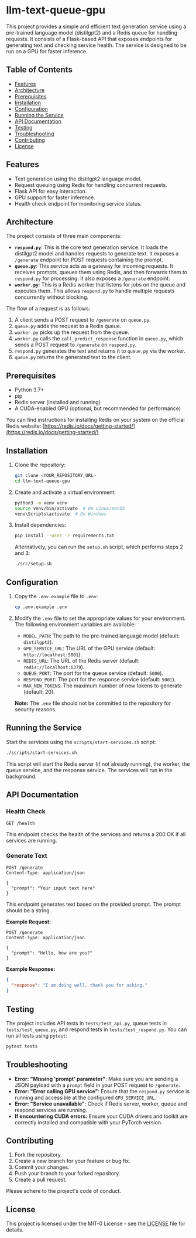 # llm-text-queue-gpu

This project provides a simple and efficient text generation service using a pre-trained language model (distilgpt2) and a Redis queue for handling requests. It consists of a Flask-based API that exposes endpoints for generating text and checking service health. The service is designed to be run on a GPU for faster inference.

## Table of Contents

- [Features](#features)
- [Architecture](#architecture)
- [Prerequisites](#prerequisites)
- [Installation](#installation)
- [Configuration](#configuration)
- [Running the Service](#running-the-service)
- [API Documentation](#api-documentation)
- [Testing](#testing)
- [Troubleshooting](#troubleshooting)
- [Contributing](#contributing)
- [License](#license)

## Features

*   Text generation using the distilgpt2 language model.
*   Request queuing using Redis for handling concurrent requests.
*   Flask API for easy interaction.
*   GPU support for faster inference.
*   Health check endpoint for monitoring service status.

## Architecture

The project consists of three main components:

*   **`respond.py`**: This is the core text generation service. It loads the distilgpt2 model and handles requests to generate text. It exposes a `/generate` endpoint for POST requests containing the prompt.
*   **`queue.py`**: This service acts as a gateway for incoming requests. It receives prompts, queues them using Redis, and then forwards them to `respond.py` for processing. It also exposes a `/generate` endpoint.
*   **`worker.py`**: This is a Redis worker that listens for jobs on the queue and executes them. This allows `respond.py` to handle multiple requests concurrently without blocking.

The flow of a request is as follows:

1.  A client sends a POST request to `/generate` on `queue.py`.
2.  `queue.py` adds the request to a Redis queue.
3.  `worker.py` picks up the request from the queue.
4.  `worker.py` calls the `call_predict_response` function in `queue.py`, which sends a POST request to `/generate` on `respond.py`.
5.  `respond.py` generates the text and returns it to `queue.py` via the worker.
6.  `queue.py` returns the generated text to the client.

## Prerequisites

*   Python 3.7+
*   pip
*   Redis server (installed and running)
*   A CUDA-enabled GPU (optional, but recommended for performance)

You can find instructions for installing Redis on your system on the official Redis website: [https://redis.io/docs/getting-started/](https://redis.io/docs/getting-started/)

## Installation

1.  Clone the repository:

    ```bash
    git clone <YOUR_REPOSITORY_URL>
    cd llm-text-queue-gpu
    ```

2.  Create and activate a virtual environment:

    ```bash
    python3 -m venv venv
    source venv/bin/activate  # On Linux/macOS
    venv\Scripts\activate  # On Windows
    ```

3.  Install dependencies:

    ```bash
    pip install --user -r requirements.txt
    ```

    Alternatively, you can run the `setup.sh` script, which performs steps 2 and 3:

    ```bash
    ./src/setup.sh
    ```

## Configuration

1.  Copy the `.env.example` file to `.env`:

    ```bash
    cp .env.example .env
    ```

2.  Modify the `.env` file to set the appropriate values for your environment. The following environment variables are available:

    *   `MODEL_PATH`: The path to the pre-trained language model (default: `distilgpt2`).
    *   `GPU_SERVICE_URL`: The URL of the GPU service (default: `http://localhost:5001`).
    *   `REDIS_URL`: The URL of the Redis server (default: `redis://localhost:6379`).
    *   `QUEUE_PORT`: The port for the queue service (default: `5000`).
    *   `RESPOND_PORT`: The port for the response service (default: `5001`).
    *   `MAX_NEW_TOKENS`: The maximum number of new tokens to generate (default: 20).

    **Note:** The `.env` file should not be committed to the repository for security reasons.

## Running the Service

Start the services using the `scripts/start-services.sh` script:

```bash
./scripts/start-services.sh
```

This script will start the Redis server (if not already running), the worker, the queue service, and the response service. The services will run in the background.

## API Documentation

### Health Check

```http
GET /health
```

This endpoint checks the health of the services and returns a 200 OK if all services are running.

### Generate Text

```http
POST /generate
Content-Type: application/json

{
  "prompt": "Your input text here"
}
```

This endpoint generates text based on the provided prompt. The prompt should be a string.

**Example Request:**

```http
POST /generate
Content-Type: application/json

{
  "prompt": "Hello, how are you?"
}
```

**Example Response:**

```json
{
  "response": "I am doing well, thank you for asking."
}
```

## Testing

The project includes API tests in `tests/test_api.py`, queue tests in `tests/test_queue.py`, and respond tests in `tests/test_respond.py`. You can run all tests using `pytest`:

```bash
pytest tests
```

## Troubleshooting

*   **Error: "Missing 'prompt' parameter"**: Make sure you are sending a JSON payload with a `prompt` field in your POST request to `/generate`.
*   **Error: "Error calling GPU service"**: Ensure that the `respond.py` service is running and accessible at the configured `GPU_SERVICE_URL`.
*   **Error: "Service unavailable"**: Check if Redis server, worker, queue and respond services are running.
*   **If encountering CUDA errors:** Ensure your CUDA drivers and toolkit are correctly installed and compatible with your PyTorch version.

## Contributing

1.  Fork the repository.
2.  Create a new branch for your feature or bug fix.
3.  Commit your changes.
4.  Push your branch to your forked repository.
5.  Create a pull request.

Please adhere to the project's code of conduct.

## License

This project is licensed under the MIT-0 License - see the [LICENSE](LICENSE) file for details.
